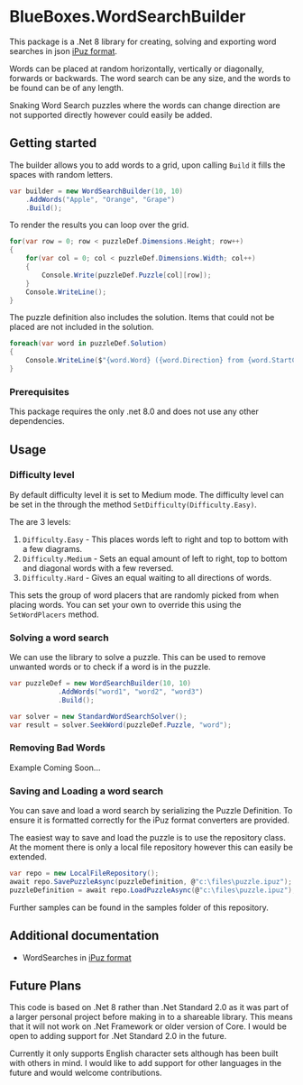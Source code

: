# BlueBoxes.WordSearchBuilder

This package is a .Net 8 library for creating, solving and exporting word searches in json [iPuz format](https://ipuz.readthedocs.io/en/latest/reading.html#validation-for-wordsearch-puzzles).

Words can be placed at random horizontally, vertically or diagonally, forwards or backwards. The word search can be any size, and the words to be found can be of any length.

Snaking Word Search puzzles where the words can change direction are not supported directly however could easily be added.

## Getting started

The builder allows you to add words to a grid, upon calling `Build` it fills the spaces with random letters.

```csharp
var builder = new WordSearchBuilder(10, 10)
    .AddWords("Apple", "Orange", "Grape")
    .Build();
```

To render the results you can loop over the grid.

```csharp
for(var row = 0; row < puzzleDef.Dimensions.Height; row++)
{
    for(var col = 0; col < puzzleDef.Dimensions.Width; col++)
    {
        Console.Write(puzzleDef.Puzzle[col][row]);
    }
    Console.WriteLine();
}

```

The puzzle definition also includes the solution. Items that could not be placed are not included in the solution.

```csharp
foreach(var word in puzzleDef.Solution)
{
    Console.WriteLine($"{word.Word} ({word.Direction} from {word.StartCell.Col}, {word.StartCell.Row})");
}
```

### Prerequisites

This package requires the only .net 8.0 and does not use any other dependencies.

## Usage

### Difficulty level
By default difficulty level it is set to Medium mode. The difficulty level can be set in the through the method `SetDifficulty(Difficulty.Easy)`.

The are 3 levels:

1. `Difficulty.Easy` - This places words left to right and top to bottom with a few diagrams.
2. `Difficulty.Medium` - Sets an equal amount of left to right, top to bottom and diagonal words with a few reversed.
3. `Difficulty.Hard` - Gives an equal waiting to all directions of words.

This sets the group of word placers that are randomly picked from when placing words. You can set your own to override this using the `SetWordPlacers` method.

### Solving a word search
We can use the library to solve a puzzle. This can be used to remove unwanted words or to check if a word is in the puzzle.

```csharp
var puzzleDef = new WordSearchBuilder(10, 10)
            .AddWords("word1", "word2", "word3")
            .Build();

var solver = new StandardWordSearchSolver();
var result = solver.SeekWord(puzzleDef.Puzzle, "word");

```

### Removing Bad Words
Example Coming Soon...

### Saving and Loading a word search
You can save and load a word search by serializing the Puzzle Definition. To ensure it is formatted correctly for the iPuz format converters are provided. 

The easiest way to save and load the puzzle is to use the repository class. At the moment there is only a local file repository however this can easily be extended.

```csharp
var repo = new LocalFileRepository();
await repo.SavePuzzleAsync(puzzleDefinition, @"c:\files\puzzle.ipuz");
puzzleDefinition = await repo.LoadPuzzleAsync(@"c:\files\puzzle.ipuz");
```

Further samples can be found in the samples folder of this repository.

## Additional documentation

* WordSearches in [iPuz format](https://ipuz.readthedocs.io/en/latest/reading.html#validation-for-wordsearch-puzzles)

## Future Plans
This code is based on .Net 8 rather than .Net Standard 2.0 as it was part of a larger personal project before making in to a shareable library. This means that it will not work on .Net Framework or older version of Core. I would be open to adding support for .Net Standard 2.0 in the future.

Currently it only supports English character sets although has been built with others in mind. I would like to add support for other languages in the future and would welcome contributions.